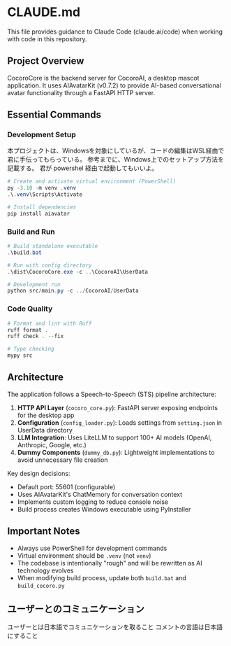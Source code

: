 # CLAUDE.md

This file provides guidance to Claude Code (claude.ai/code) when working with code in this repository.

## Project Overview

CocoroCore is the backend server for CocoroAI, a desktop mascot application. It uses AIAvatarKit (v0.7.2) to provide AI-based conversational avatar functionality through a FastAPI HTTP server.

## Essential Commands

### Development Setup
本プロジェクトは、Windowsを対象にしているが、コードの編集はWSL経由で君に手伝ってもらっている。
参考までに、Windows上でのセットアップ方法を記載する。
君が powershel 経由で起動してもいいよ。

```powershell
# Create and activate virtual environment (PowerShell)
py -3.10 -m venv .venv
.\.venv\Scripts\Activate

# Install dependencies
pip install aiavatar
```

### Build and Run
```powershell
# Build standalone executable
.\build.bat

# Run with config directory
.\dist\CocoroCore.exe -c ..\CocoroAI\UserData

# Development run
python src/main.py -c ../CocoroAI/UserData
```

### Code Quality
```powershell
# Format and lint with Ruff
ruff format .
ruff check . --fix

# Type checking
mypy src
```

## Architecture

The application follows a Speech-to-Speech (STS) pipeline architecture:

1. **HTTP API Layer** (`cocoro_core.py`): FastAPI server exposing endpoints for the desktop app
2. **Configuration** (`config_loader.py`): Loads settings from `setting.json` in UserData directory
3. **LLM Integration**: Uses LiteLLM to support 100+ AI models (OpenAI, Anthropic, Google, etc.)
4. **Dummy Components** (`dummy_db.py`): Lightweight implementations to avoid unnecessary file creation

Key design decisions:
- Default port: 55601 (configurable)
- Uses AIAvatarKit's ChatMemory for conversation context
- Implements custom logging to reduce console noise
- Build process creates Windows executable using PyInstaller

## Important Notes

- Always use PowerShell for development commands
- Virtual environment should be `.venv` (not `venv`)
- The codebase is intentionally "rough" and will be rewritten as AI technology evolves
- When modifying build process, update both `build.bat` and `build_cocoro.py`

## ユーザーとのコミュニケーション

ユーザーとは日本語でコミュニケーションを取ること
コメントの言語は日本語にすること
